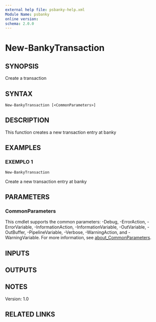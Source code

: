 ```yaml
---
external help file: psbanky-help.xml
Module Name: psbanky
online version:
schema: 2.0.0
---
```


# New-BankyTransaction

## SYNOPSIS
Create a transaction

## SYNTAX

```
New-BankyTransaction [<CommonParameters>]
```

## DESCRIPTION
This function creates a new transaction entry at banky

## EXAMPLES

### EXEMPLO 1
```
New-BankyTransaction
```

Create a new transaction entry at banky

## PARAMETERS

### CommonParameters
This cmdlet supports the common parameters: -Debug, -ErrorAction, -ErrorVariable, -InformationAction, -InformationVariable, -OutVariable, -OutBuffer, -PipelineVariable, -Verbose, -WarningAction, and -WarningVariable. For more information, see [about_CommonParameters](http://go.microsoft.com/fwlink/?LinkID=113216).

## INPUTS

## OUTPUTS

## NOTES
Version: 1.0

## RELATED LINKS
